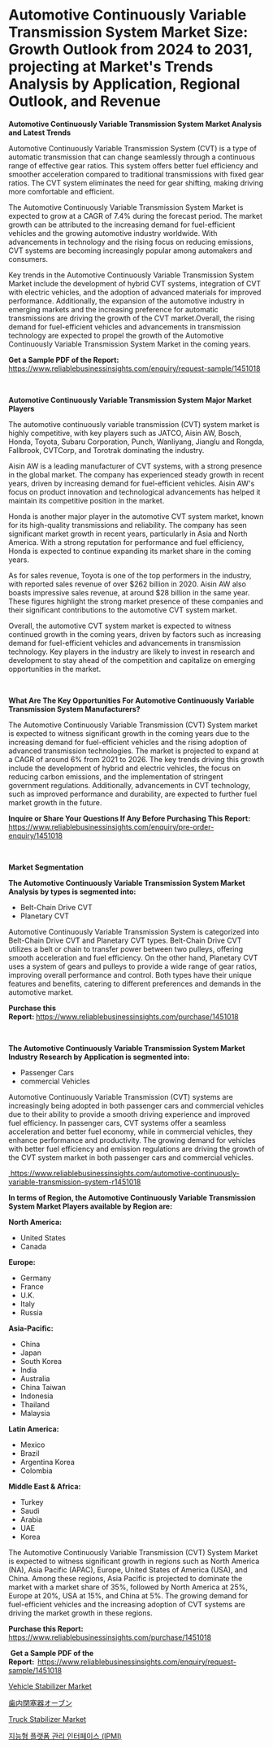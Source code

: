 <p><h1>Automotive Continuously Variable Transmission System Market Size: Growth Outlook from 2024 to 2031, projecting at Market's Trends Analysis by Application, Regional Outlook, and Revenue</h1></p><p><strong>Automotive Continuously Variable Transmission System Market Analysis and Latest Trends</strong></p>
<p><p>Automotive Continuously Variable Transmission System (CVT) is a type of automatic transmission that can change seamlessly through a continuous range of effective gear ratios. This system offers better fuel efficiency and smoother acceleration compared to traditional transmissions with fixed gear ratios. The CVT system eliminates the need for gear shifting, making driving more comfortable and efficient.</p><p>The Automotive Continuously Variable Transmission System Market is expected to grow at a CAGR of 7.4% during the forecast period. The market growth can be attributed to the increasing demand for fuel-efficient vehicles and the growing automotive industry worldwide. With advancements in technology and the rising focus on reducing emissions, CVT systems are becoming increasingly popular among automakers and consumers.</p><p>Key trends in the Automotive Continuously Variable Transmission System Market include the development of hybrid CVT systems, integration of CVT with electric vehicles, and the adoption of advanced materials for improved performance. Additionally, the expansion of the automotive industry in emerging markets and the increasing preference for automatic transmissions are driving the growth of the CVT market.Overall, the rising demand for fuel-efficient vehicles and advancements in transmission technology are expected to propel the growth of the Automotive Continuously Variable Transmission System Market in the coming years.</p></p>
<p><strong>Get a Sample PDF of the Report:&nbsp;</strong> <a href="https://www.reliablebusinessinsights.com/enquiry/request-sample/1451018">https://www.reliablebusinessinsights.com/enquiry/request-sample/1451018</a></p>
<p>&nbsp;</p>
<p><strong>Automotive Continuously Variable Transmission System Major Market Players</strong></p>
<p><p>The automotive continuously variable transmission (CVT) system market is highly competitive, with key players such as JATCO, Aisin AW, Bosch, Honda, Toyota, Subaru Corporation, Punch, Wanliyang, Jianglu and Rongda, Fallbrook, CVTCorp, and Torotrak dominating the industry. </p><p>Aisin AW is a leading manufacturer of CVT systems, with a strong presence in the global market. The company has experienced steady growth in recent years, driven by increasing demand for fuel-efficient vehicles. Aisin AW's focus on product innovation and technological advancements has helped it maintain its competitive position in the market. </p><p>Honda is another major player in the automotive CVT system market, known for its high-quality transmissions and reliability. The company has seen significant market growth in recent years, particularly in Asia and North America. With a strong reputation for performance and fuel efficiency, Honda is expected to continue expanding its market share in the coming years.</p><p>As for sales revenue, Toyota is one of the top performers in the industry, with reported sales revenue of over $262 billion in 2020. Aisin AW also boasts impressive sales revenue, at around $28 billion in the same year. These figures highlight the strong market presence of these companies and their significant contributions to the automotive CVT system market.</p><p>Overall, the automotive CVT system market is expected to witness continued growth in the coming years, driven by factors such as increasing demand for fuel-efficient vehicles and advancements in transmission technology. Key players in the industry are likely to invest in research and development to stay ahead of the competition and capitalize on emerging opportunities in the market.</p></p>
<p>&nbsp;</p>
<p><strong>What Are The Key Opportunities For Automotive Continuously Variable Transmission System Manufacturers?</strong></p>
<p><p>The Automotive Continuously Variable Transmission (CVT) System market is expected to witness significant growth in the coming years due to the increasing demand for fuel-efficient vehicles and the rising adoption of advanced transmission technologies. The market is projected to expand at a CAGR of around 6% from 2021 to 2026. The key trends driving this growth include the development of hybrid and electric vehicles, the focus on reducing carbon emissions, and the implementation of stringent government regulations. Additionally, advancements in CVT technology, such as improved performance and durability, are expected to further fuel market growth in the future.</p></p>
<p><strong>Inquire or Share Your Questions If Any Before Purchasing This Report:</strong> <a href="https://www.reliablebusinessinsights.com/enquiry/pre-order-enquiry/1451018">https://www.reliablebusinessinsights.com/enquiry/pre-order-enquiry/1451018</a></p>
<p>&nbsp;</p>
<p><strong>Market Segmentation</strong></p>
<p><strong>The Automotive Continuously Variable Transmission System Market Analysis by types is segmented into:</strong></p>
<p><ul><li>Belt-Chain Drive CVT</li><li>Planetary CVT</li></ul></p>
<p><p>Automotive Continuously Variable Transmission System is categorized into Belt-Chain Drive CVT and Planetary CVT types. Belt-Chain Drive CVT utilizes a belt or chain to transfer power between two pulleys, offering smooth acceleration and fuel efficiency. On the other hand, Planetary CVT uses a system of gears and pulleys to provide a wide range of gear ratios, improving overall performance and control. Both types have their unique features and benefits, catering to different preferences and demands in the automotive market.</p></p>
<p><strong>Purchase this Report:&nbsp;</strong><a href="https://www.reliablebusinessinsights.com/purchase/1451018">https://www.reliablebusinessinsights.com/purchase/1451018</a></p>
<p>&nbsp;</p>
<p><strong>The Automotive Continuously Variable Transmission System Market Industry Research by Application is segmented into:</strong></p>
<p><ul><li>Passenger Cars</li><li>commercial Vehicles</li></ul></p>
<p><p>Automotive Continuously Variable Transmission (CVT) systems are increasingly being adopted in both passenger cars and commercial vehicles due to their ability to provide a smooth driving experience and improved fuel efficiency. In passenger cars, CVT systems offer a seamless acceleration and better fuel economy, while in commercial vehicles, they enhance performance and productivity. The growing demand for vehicles with better fuel efficiency and emission regulations are driving the growth of the CVT system market in both passenger cars and commercial vehicles.</p></p>
<p><a href="https://www.reliablebusinessinsights.com/automotive-continuously-variable-transmission-system-r1451018">&nbsp;https://www.reliablebusinessinsights.com/automotive-continuously-variable-transmission-system-r1451018</a></p>
<p><strong>In terms of Region, the Automotive Continuously Variable Transmission System Market Players available by Region are:</strong></p>
<p>
    <p> <strong> North America: </strong>
        <ul>
            <li>United States</li>
            <li>Canada</li>
        </ul>
        </p> 
    <p> <strong> Europe: </strong>
        <ul>
            <li>Germany</li>
            <li>France</li>
            <li>U.K.</li>
            <li>Italy</li>
            <li>Russia</li>
        </ul>
        </p> 
    <p> <strong> Asia-Pacific: </strong>
        <ul>
            <li>China</li>
            <li>Japan</li>
            <li>South Korea</li>
            <li>India</li>
            <li>Australia</li>
            <li>China Taiwan</li>
            <li>Indonesia</li>
            <li>Thailand</li>
            <li>Malaysia</li>
        </ul>
        </p> 
    <p> <strong> Latin America: </strong>
        <ul>
            <li>Mexico</li>
            <li>Brazil</li>
            <li>Argentina Korea</li>
            <li>Colombia</li>
        </ul>
        </p> 
    <p> <strong> Middle East & Africa: </strong>
        <ul>
            <li>Turkey</li>
            <li>Saudi</li>
            <li>Arabia</li>
            <li>UAE</li>
            <li>Korea</li>
        </ul>
    </p>
    </p>
<p><p>The Automotive Continuously Variable Transmission (CVT) System Market is expected to witness significant growth in regions such as North America (NA), Asia Pacific (APAC), Europe, United States of America (USA), and China. Among these regions, Asia Pacific is projected to dominate the market with a market share of 35%, followed by North America at 25%, Europe at 20%, USA at 15%, and China at 5%. The growing demand for fuel-efficient vehicles and the increasing adoption of CVT systems are driving the market growth in these regions.</p></p>
<p><strong>Purchase this Report: </strong><a href="https://www.reliablebusinessinsights.com/purchase/1451018">https://www.reliablebusinessinsights.com/purchase/1451018</a></p>
<p>&nbsp;<strong>Get a Sample PDF of the Report:&nbsp;&nbsp;</strong><a href="https://www.reliablebusinessinsights.com/enquiry/request-sample/1451018">https://www.reliablebusinessinsights.com/enquiry/request-sample/1451018</a></p>
<p><strong></strong></p>
<p><p><a href="https://github.com/lbird53714/Market-Research-Report-List-5/blob/main/vehicle-stabilizer-market.md">Vehicle Stabilizer Market</a></p><p><a href="https://github.com/TysonKub/Market-Research-Report-List-1/blob/main/1542006127738.md">歯内閉塞器オーブン</a></p><p><a href="https://github.com/dringals/Market-Research-Report-List-4/blob/main/truck-stabilizer-market.md">Truck Stabilizer Market</a></p><p><a href="https://github.com/shampaakter36/Market-Research-Report-List-1/blob/main/9534251114789.md">지능형 플랫폼 관리 인터페이스 (IPMI)</a></p></p>